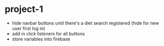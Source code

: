 # project-1
- hide navbar buttons until there's a diet search registered (hide for new user first log in)
- add in click listeners for all buttons
- store variables into firebase